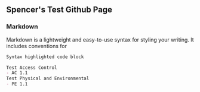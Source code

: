 ## Spencer's Test Github Page
### Markdown

Markdown is a lightweight and easy-to-use syntax for styling your writing. It includes conventions for

```markdown
Syntax highlighted code block

Test Access Control
- AC 1.1
Test Physical and Environmental
- PE 1.1
```
